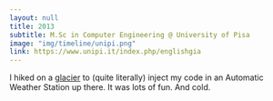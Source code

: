 ```yaml
---
layout: null
title: 2013
subtitle: M.Sc in Computer Engineering @ University of Pisa
image: "img/timeline/unipi.png"
link: https://www.unipi.it/index.php/englishgia
---
```

I hiked on a [glacier](https://80d2853cc4def76b377d-54344bc01a8b066c84096a8e7a3499ac.ssl.cf1.rackcdn.com/original/402673.jpg) to (quite literally) inject my code in an Automatic Weather Station up there. It was lots of fun. And cold.
